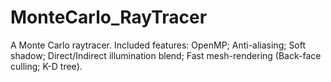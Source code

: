 # MonteCarlo_RayTracer
A Monte Carlo raytracer. Included features:  OpenMP; Anti-aliasing; Soft shadow; Direct/Indirect illumination blend; Fast mesh-rendering (Back-face culling; K-D tree).
